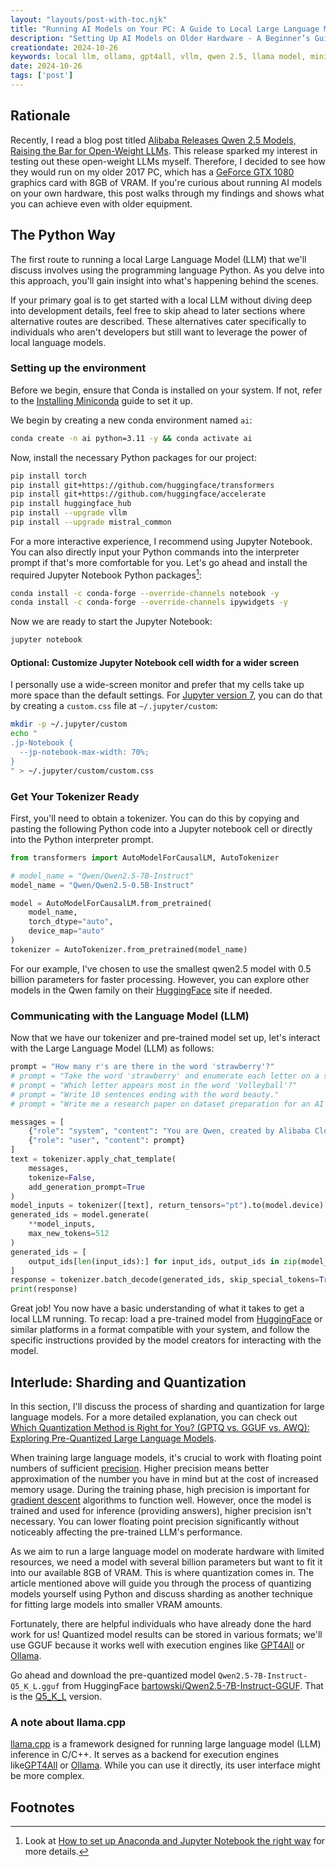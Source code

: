 ```yaml
---
layout: "layouts/post-with-toc.njk"
title: "Running AI Models on Your PC: A Guide to Local Large Language Models (LLMs)"
description: "Setting Up AI Models on Older Hardware - A Beginner’s Guide to Running Local LLMs with Limited Resources"
creationdate: 2024-10-26
keywords: local llm, ollama, gpt4all, vllm, qwen 2.5, llama model, ministral, AI on PC, local large language models
date: 2024-10-26
tags: ['post']
---
```


## Rationale

Recently, I read a blog post titled [Alibaba Releases Qwen 2.5 Models, Raising the Bar for Open-Weight LLMs](https://www.deeplearning.ai/the-batch/alibaba-releases-qwen-2-5-models-raising-the-bar-for-open-weight-llms/).
This release sparked my interest in testing out these open-weight LLMs myself.
Therefore, I decided to see how they would run on my older 2017 PC, which has a [GeForce GTX 1080](https://www.nvidia.com/en-ph/geforce/products/10series/geforce-gtx-1080) graphics card with 8GB of VRAM.
If you're curious about running AI models on your own hardware, this post walks through my findings and shows what you can achieve even with older equipment.

## The Python Way

The first route to running a local Large Language Model (LLM) that we'll discuss involves using the programming language Python. As you delve into this approach, you'll gain insight into what's happening behind the scenes.

If your primary goal is to get started with a local LLM without diving deep into development details, feel free to skip ahead to later sections where alternative routes are described.
These alternatives cater specifically to individuals who aren't developers but still want to leverage the power of local language models.

### Setting up the environment

Before we begin, ensure that Conda is installed on your system. If not, refer to the [Installing Miniconda](https://docs.anaconda.com/miniconda/miniconda-install) guide to set it up.

We begin by creating a new conda environment named `ai`:

```sh
conda create -n ai python=3.11 -y && conda activate ai
```

Now, install the necessary Python packages for our project:

```sh
pip install torch
pip install git+https://github.com/huggingface/transformers
pip install git+https://github.com/huggingface/accelerate
pip install huggingface_hub
pip install --upgrade vllm
pip install --upgrade mistral_common
```

For a more interactive experience, I recommend using Jupyter Notebook. You can also directly input your Python commands into the interpreter prompt if that's more comfortable for you.
Let's go ahead and install the required Jupyter Notebook Python packages[^jupyternotebooktherightway]:

```sh
conda install -c conda-forge --override-channels notebook -y
conda install -c conda-forge --override-channels ipywidgets -y
```

Now we are ready to start the Jupyter Notebook:

```sh
jupyter notebook
```

#### Optional: Customize Jupyter Notebook cell width for a wider screen

I personally use a wide-screen monitor and prefer that my cells take up more space than the default settings.
For [Jupyter version 7](https://stackoverflow.com/questions/77030544/how-do-i-increase-the-cell-width-of-the-jupyter-version-7), you can do that by creating a `custom.css` file at `~/.jupyter/custom`:

```sh
mkdir -p ~/.jupyter/custom
echo "
.jp-Notebook {
  --jp-notebook-max-width: 70%;
}
" > ~/.jupyter/custom/custom.css
```

### Get Your Tokenizer Ready

First, you'll need to obtain a tokenizer. You can do this by copying and pasting the following Python code into a Jupyter notebook cell or directly into the Python interpreter prompt.

```python
from transformers import AutoModelForCausalLM, AutoTokenizer

# model_name = "Qwen/Qwen2.5-7B-Instruct"
model_name = "Qwen/Qwen2.5-0.5B-Instruct"

model = AutoModelForCausalLM.from_pretrained(
    model_name,
    torch_dtype="auto",
    device_map="auto"
)
tokenizer = AutoTokenizer.from_pretrained(model_name)
```

For our example, I've chosen to use the smallest qwen2.5 model with 0.5 billion parameters for faster processing. However, you can explore other models in the Qwen family on their [HuggingFace](https://huggingface.co/Qwen) site if needed.

### Communicating with the Language Model (LLM)

Now that we have our tokenizer and pre-trained model set up, let's interact with the Large Language Model (LLM) as follows:

```python
prompt = "How many r's are there in the word 'strawberry'?"
# prompt = "﻿Take the word 'strawberry' and enumerate each letter on a separate line and prefix it with the number 1.. up to the length of the word. Look at the result and tell me the prefix numbers of the letters 'r'. Look back at the result and tell me ﻿how many r's are there in the word 'strawberry'?"
# prompt = "Which letter appears most in the word 'Volleyball'?"
# prompt = "Write 10 sentences ending with the word beauty."
# prompt = "Write me a research paper on dataset preparation for an AI model. Come up with some new idea. Give as much detail as possible."

messages = [
    {"role": "system", "content": "You are Qwen, created by Alibaba Cloud. You are a helpful assistant."},
    {"role": "user", "content": prompt}
]
text = tokenizer.apply_chat_template(
    messages,
    tokenize=False,
    add_generation_prompt=True
)
model_inputs = tokenizer([text], return_tensors="pt").to(model.device)
generated_ids = model.generate(
    **model_inputs,
    max_new_tokens=512
)
generated_ids = [
    output_ids[len(input_ids):] for input_ids, output_ids in zip(model_inputs.input_ids, generated_ids)
]
response = tokenizer.batch_decode(generated_ids, skip_special_tokens=True)[0]
print(response)
```

Great job! You now have a basic understanding of what it takes to get a local LLM running. To recap: load a pre-trained model from [HuggingFace](https://huggingface.co) or similar platforms in a format compatible with your system, and follow the specific instructions provided by the model creators for interacting with the model.

## Interlude: Sharding and Quantization

In this section, I'll discuss the process of sharding and quantization for large language models. For a more detailed explanation, you can check out [Which Quantization Method is Right for You? (GPTQ vs. GGUF vs. AWQ): Exploring Pre-Quantized Large Language Models](https://newsletter.maartengrootendorst.com/p/which-quantization-method-is-right).

When training large language models, it's crucial to work with floating point numbers of sufficient [precision](https://blog.demofox.org/2017/11/21/floating-point-precision). Higher precision means better approximation of the number you have in mind but at the cost of increased memory usage. During the training phase, high precision is important for [gradient descent](https://en.wikipedia.org/wiki/Stochastic_gradient_descent) algorithms to function well. However, once the model is trained and used for inference (providing answers), higher precision isn't necessary. You can lower floating point precision significantly without noticeably affecting the pre-trained LLM's performance.

As we aim to run a large language model on moderate hardware with limited resources, we need a model with several billion parameters but want to fit it into our available 8GB of VRAM.
This is where quantization comes in. The article mentioned above will guide you through the process of quantizing models yourself using Python and discuss sharding as another technique for fitting large models into smaller VRAM amounts.

Fortunately, there are helpful individuals who have already done the hard work for us!
Quantized model results can be stored in various formats; we'll use GGUF because it works well with execution engines like [GPT4All](https://www.nomic.ai/gpt4all) or [Ollama](https://ollama.com).

Go ahead and download the pre-quantized model `Qwen2.5-7B-Instruct-Q5_K_L.gguf` from HuggingFace [bartowski/Qwen2.5-7B-Instruct-GGUF](https://huggingface.co/bartowski/Qwen2.5-7B-Instruct-GGUF). That is the [Q5_K_L](https://huggingface.co/bartowski/Qwen2.5-7B-Instruct-GGUF/blob/main/Qwen2.5-7B-Instruct-Q5_K_L.gguf) version.

### A note about llama.cpp

[llama.cpp](https://github.com/ggerganov/llama.cpp) is a framework designed for running large language model (LLM) inference in C/C++. It serves as a backend for execution engines like[GPT4All](https://www.nomic.ai/gpt4all) or [Ollama](https://ollama.com). While you can use it directly, its user interface might be more complex.

## Footnotes

[^jupyternotebooktherightway]: Look at [How to set up Anaconda and Jupyter Notebook the right way](https://towardsdatascience.com/how-to-set-up-anaconda-and-jupyter-notebook-the-right-way-de3b7623ea4a) for more details.
